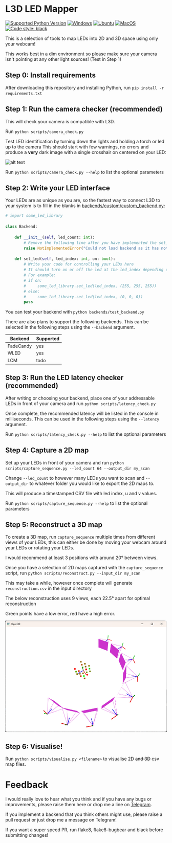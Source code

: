 # L3D LED Mapper

[![Supported Python Version](https://img.shields.io/badge/python-3.9%20%7C%203.10%20%7C%203.11-blue)]()
[![Windows](https://github.com/TheMariday/L3D/actions/workflows/test_windows.yml/badge.svg)](https://github.com/TheMariday/L3D/actions/workflows/test_windows.yml)
[![Ubuntu](https://github.com/TheMariday/L3D/actions/workflows/test_ubuntu.yml/badge.svg)](https://github.com/TheMariday/L3D/actions/workflows/test_ubuntu.yml)
[![MacOS](https://github.com/TheMariday/L3D/actions/workflows/test_mac.yml/badge.svg)](https://github.com/TheMariday/L3D/actions/workflows/test_mac.yml)
[![Code style: black](https://img.shields.io/badge/code%20style-black-000000.svg)](https://github.com/psf/black)

This is a selection of tools to map LEDs into 2D and 3D space using only your webcam!

This works best in a dim environment so please make sure your camera isn't pointing at any other light sources! (Test in Step 1)

## Step 0: Install requirements
After downloading this repository and installing Python, run `pip install -r requirements.txt`

## Step 1: Run the camera checker (recommended)
This will check your camera is compatible with L3D.

Run `python scripts/camera_check.py`

Test LED identification by turning down the lights and holding a torch or led up to the camera
This should start with few warnings, no errors and produce a **very** dark image 
with a single crosshair on centered on your LED:

![alt text](docs/images/camera_check.png "Camera Check window")

Run `python scripts/camera_check.py --help` to list the optional parameters

## Step 2: Write your LED interface
Your LEDs are as unique as you are, 
so the fastest way to connect L3D to your system is to fill in the blanks in [backends/custom/custom_backend.py](backends/custom/custom_backend.py):

```python
# import some_led_library

class Backend:

    def __init__(self, led_count: int):
        # Remove the following line after you have implemented the set_led function!
        raise NotImplementedError("Could not load backend as it has not been implemented, go implement it!")

    def set_led(self, led_index: int, on: bool):
        # Write your code for controlling your LEDs here
        # It should turn on or off the led at the led_index depending on the "on" variable
        # For example:
        # if on:
        #     some_led_library.set_led(led_index, (255, 255, 255))
        # else:
        #     some_led_library.set_led(led_index, (0, 0, 0))
        pass

```

You can test your backend with `python backends/test_backend.py`

There are also plans to support the following backends. This can be selected in the following steps using the `--backend` argument.

| Backend   | Supported |
|-----------|-----------|
| FadeCandy | yes       |
| WLED      | yes       |
| LCM       | todo      |

## Step 3: Run the LED latency checker (recommended)
After writing or choosing your backend, place one of your addressable LEDs in front of your camera and run `python scripts/latency_check.py`

Once complete, the recommended latency will be listed in the console in milliseconds. 
This can be used in the following steps using the `--latency` argument.

Run `python scripts/latency_check.py --help` to list the optional parameters

## Step 4: Capture a 2D map
Set up your LEDs in front of your camera and run `python scripts/capture_sequence.py --led_count 64 --output_dir my_scan`

Change `--led_count` to however many LEDs you want to scan and `--output_dir` to whatever folder you would like to export the 2D maps to.

This will produce a timestamped CSV file with led index, u and v values.

Run `python scripts/capture_sequence.py --help` to list the optional parameters

## Step 5: Reconstruct a 3D map

To create a 3D map, run `capture_sequence` multiple times from different views of your LEDs, 
this can either be done by moving your webcam around your LEDs or rotating your LEDs.

I would recommend at least 3 positions with around 20° between views.

Once you have a selection of 2D maps captured with the `capture_sequence` script, run `python scripts/reconstruct.py --input_dir my_scan`

This may take a while, however once complete will generate `reconstruction.csv` in the input directory

The below reconstruction uses 9 views, each 22.5° apart for optimal reconstruction

Green points have a low error, red have a high error.

![alt text](docs/images/reconstruct.png "Reconstruct window")


## Step 6: Visualise!

Run `python scripts/visualise.py <filename>` to visualise 2D ~~and 3D~~ csv map files.

# Feedback

I would really love to hear what you think and if you have any bugs or improvements, please raise them here or drop me a line on [Telegram](https://t.me/themariday).

If you implement a backend that you think others might use, please raise a pull request or just drop me a message on Telegram!

If you want a super speed PR, run flake8, flake8-bugbear and black before submitting changes!